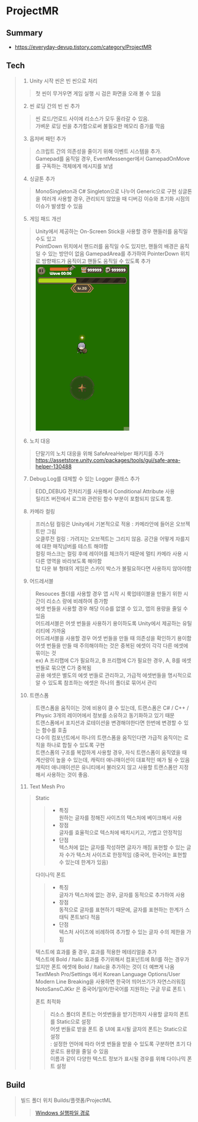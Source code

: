 # ProjectMR
## Summary
- https://everyday-devup.tistory.com/category/ProjectMR

## Tech
> 1. Unity 시작 씬은 빈 씬으로 처리 
>> 첫 씬이 무거우면 게임 실행 시 검은 화면을 오래 볼 수 있음
> 2. 씬 로딩 간의 빈 씬 추가 
>> 씬 로드/언로드 사이에 리소스가 모두 올라갈 수 있음.\
>> 가벼운 로딩 씬을 추가함으로써 불필요한 메모리 증가를 막음
> 3. 옵저버 패턴 추가
>> 스크립트 간의 의존성을 줄이기 위해 이벤트 시스템을 추가.\
>> Gamepad를 움직일 경우, EventMessenger에서 GamepadOnMove 를 구독하는 객체에게 메시지를 보냄
> 4. 싱글톤 추가
>> MonoSingleton과 C# Singleton으로 나누어 Generic으로 구현
>> 싱글톤을 여러개 사용할 경우, 관리되지 않았을 때 디버깅 이슈와 초기화 시점의 이슈가 발생할 수 있음
> 5. 게임 패드 개선
>> Unity에서 제공하는 On-Screen Stick을 사용할 경우 핸들러를 움직일 수도 있고 \
>> PointDown 위치에서 핸드러를 움직일 수도 있지만, 핸들의 배경은 움직일 수 있는 방안이 없음
>> GamepadArea를 추가하여 PointerDown 위치로 방향패드가 움직이고 핸들도 움직일 수 있도록 추가\
![Gamepad](Gif/Day01.Gamepad.gif)
> 6. 노치 대응
>> 단말기의 노치 대응을 위해 SafeAreaHelper 패키지를 추가 
> https://assetstore.unity.com/packages/tools/gui/safe-area-helper-130488
> 7. Debug.Log를 대체할 수 있는 Logger 클래스 추가
>> EDD_DEBUG 전처리기를 사용해서 Conditional Attribute 사용 \
>> 릴리즈 버전에서 로그와 관련된 함수 부분이 포함되지 않도록 함.
> 8. 카메라 컬링
>> 프러스텀 컬링은 Unity에서 기본적으로 적용 : 카메라안에 들어온 오브젝트만 그림 \
>> 오클루전 컬링 : 가려지는 오브젝트는 그리지 않음. 공간을 어떻게 자를지에 대한 매직넘버를 테스트 해야함 \
>> 컬링 마스크는 컬링 후에 레이어를 체크하기 때문에 멀티 카메라 사용 시 다른 영역을 바라보도록 해야함 \
>> 탑 다운 뷰 형태의 게임은 스카이 박스가 불필요하다면 사용하지 않아야함
> 9. 어드레서블
>> Resouces 폴더를 사용할 경우 앱 시작 시 룩업테이블을 만들기 위한 시간이 리소스 량에 비례하여 증가함 \
>> 에셋 번들을 사용할 경우 해당 이슈를 없앨 수 있고, 앱의 용량을 줄일 수 있음 \
>> 어드레서블은 어셋 번들을 사용하기 용이하도록 Unity에서 제공하는 유틸리티에 가까움 \
>> 어드레서블을 사용할 경우 어셋 번들을 만들 때 의존성을 확인하기 용이함 \
>> 어셋 번들을 만들 때 주의해야하는 것은 중복된 에셋이 각각 다른 에셋에 묶이는 것 \
>> ex) A 프리팹에 C가 필요하고, B 프리팹에 C가 필요한 경우, A, B를 에셋 번들로 묶으면 C가 중복됨 \
>> 공용 에셋은 별도의 에셋 번들로 관리하고, 가급적 에셋번들을 명시적으로 알 수 있도록 참조하는 에셋은 하나의 폴더로 묶어서 관리
> 10. 트랜스폼
>> 트랜스폼을 움직이는 것에 비용이 클 수 있는데, 트랜스폼은 C# / C++ / Physic 3개의 레이어에서 정보를 소유하고 동기화하고 있기 때문 \
>> 트랜스폼에서 포지션과 로테이션을 변경해야한다면 한번에 변경할 수 있는 함수를 호출 \
>> 다수의 컴포넌트에서 하나의 트랜스폼을 움직인다면 가급적 움직이는 로직을 하나로 합칠 수 있도록 구현 \
>> 트랜스폼의 구조를 복잡하게 사용할 경우, 자식 트랜스폼이 움직였을 때 계산량이 높을 수 있는데, 캐릭터 애니매이션이 대표적인 예가 될 수 있음\
>> 캐릭터 애니매이션은 유니티에서 불러오지 않고 사용할 트랜스폼만 지정해서 사용하는 것이 좋음.
> 11. Text Mesh Pro
>> Static
>>> * 특징 \
>>> 원하는 글자를 정해진 사이즈의 텍스처에 베이크해서 사용
>>> * 장점 \
>>> 글자를 효율적으로 텍스처에 배치시키고, 가볍고 안정적임
>>> * 단점 \
>>> 텍스처에 없는 글자를 작성하면 글자가 깨짐
>>> 표현할 수 있는 글자 수가 텍스처 사이즈로 한정적임 (중국어, 한국어는 표현할 수 있는데 한계가 있음)
>>>
>> 다이나믹 폰트
>>> * 특징 \
>>> 글자가 텍스처에 없는 경우, 글자를 동적으로 추가하여 사용 
>>> * 장점 \
>>> 동적으로 글자를 표현하기 때문에, 글자를 표현하는 한계가 스태틱 폰트보다 적음 
>>> * 단점 \
>>> 텍스처 사이즈에 비례하여 추가할 수 있는 글자 수의 제한을 가짐 
>>> 
>> 텍스트에 효과를 줄 경우, 효과를 적용한 메테리얼을 추가 \
>> 텍스트에 Bold / Italic 효과를 주기위해서 컴포넌트에 B/I를 하는 경우가 있지만 폰트 에셋에 Bold / Italic을 추가하는 것이 더 예쁘게 나옴 \
>> TextMesh Pro/Settings 에서 Korean Language Options/User Modern Line Breaking을 사용하면 한국어 띄어쓰기가 자연스러워짐 \
>> NotoSansCJKkr 은 중국어/일어/한국어를 지원하는 구글 무료 폰트 \
>>
>> 폰트 최적화
>>> 리소스 폴더의 폰트는 어셋번들을 받기전까지 사용할 글자의 폰트를 Static으로 설정 \
>>> 어셋 번들로 받을 폰트 중 UI에 표시될 글자의 폰트는 Static으로 설정 \
>>> : 설정한 언어에 따라 어셋 번들을 받을 수 있도록 구분하면 초기 다운로드 용량을 줄일 수 있음 \
>>> 이름과 같이 다양한 텍스트 정보가 표시될 경우를 위해 다이나믹 폰트 설정

## Build
> 빌드 폴더 위치
> Builds/플랫폼/ProjectML
>> <a href="https://github.com/EverydayDevup/ProjectMR/tree/main/Builds/Windows" download>Windows 실행파일 경로</a>